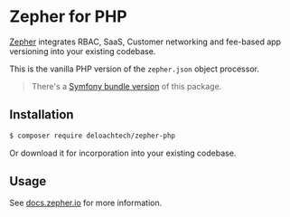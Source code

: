 Zepher for PHP
==============

[Zepher](https://zepher.io) integrates RBAC, SaaS, Customer networking and fee-based app versioning into your existing codebase.

This is the vanilla PHP version of the `zepher.json` object processor.

> There's a [Symfony bundle version](https://github.com/deloachtech/zepher-symfony) of this package.

Installation
------------

```bash
$ composer require deloachtech/zepher-php
```


Or download it for incorporation into your existing codebase.

Usage
-----

See [docs.zepher.io](https://docs.zepher.io) for more information.
